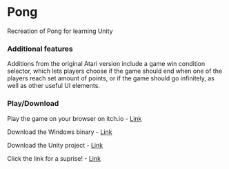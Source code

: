 # Pong

Recreation of Pong for learning Unity


### Additional features

Additions from the original Atari version include a game win condition selector, which lets players choose if the game should end when one of the players reach set amount of points, or if the game should go infinitely, as well as other useful UI elements. 


### Play/Download
Play the game on your browser on itch.io - [Link](https://pokhrelhorizon.itch.io/pong)

Download the Windows binary - [Link](https://www.mediafire.com/file/o4fbb9i5dmy3vgv/PongWindowsv0.3.zip/file)

Download the Unity project - [Link](https://www.mediafire.com/file/imunp9lpil1ioxf/PongProjectv0.3.zip/file)

Click the link for a suprise! - [Link](https://www.youtube.com/watch?v=3BFTio5296w)

